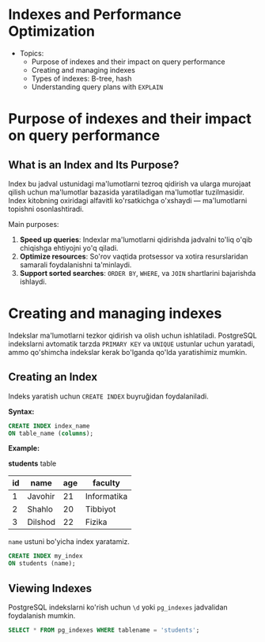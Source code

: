 # Indexes and Performance Optimization

- Topics:
  - Purpose of indexes and their impact on query performance
  - Creating and managing indexes
  - Types of indexes: B-tree, hash
  - Understanding query plans with `EXPLAIN`

# Purpose of indexes and their impact on query performance

## What is an Index and Its Purpose?

Index bu jadval ustunidagi ma'lumotlarni tezroq qidirish va ularga murojaat qilish uchun ma'lumotlar bazasida yaratiladigan ma'lumotlar tuzilmasidir. Index kitobning oxiridagi alfavitli ko'rsatkichga o'xshaydi — ma'lumotlarni topishni osonlashtiradi.

Main purposes:
1. **Speed up queries**: Indexlar ma'lumotlarni qidirishda jadvalni to'liq o'qib chiqishga ehtiyojni yo'q qiladi.
2. **Optimize resources**: So'rov vaqtida protsessor va xotira resurslaridan samarali foydalanishni ta'minlaydi.
3. **Support sorted searches**: `ORDER BY`, `WHERE`, va `JOIN` shartlarini bajarishda ishlaydi.

# Creating and managing indexes

Indekslar ma'lumotlarni tezkor qidirish va olish uchun ishlatiladi. PostgreSQL indekslarni avtomatik tarzda `PRIMARY KEY` va `UNIQUE` ustunlar uchun yaratadi, ammo qo'shimcha indekslar kerak bo'lganda qo'lda yaratishimiz mumkin.

## Creating an Index

Indeks yaratish uchun `CREATE INDEX` buyruğidan foydalaniladi.

**Syntax:**

```sql
CREATE INDEX index_name
ON table_name (columns);
```

**Example:**

**students** table

| id | name      | age | faculty     |
|----|-----------|-----|-------------|
| 1  | Javohir   | 21  | Informatika |
| 2  | Shahlo    | 20  | Tibbiyot    |
| 3  | Dilshod   | 22  | Fizika      |

`name` ustuni bo'yicha index yaratamiz.

```sql
CREATE INDEX my_index
ON students (name);
```

## Viewing Indexes

PostgreSQL indekslarni ko'rish uchun `\d` yoki `pg_indexes` jadvalidan foydalanish mumkin.

```sql
SELECT * FROM pg_indexes WHERE tablename = 'students';
```

